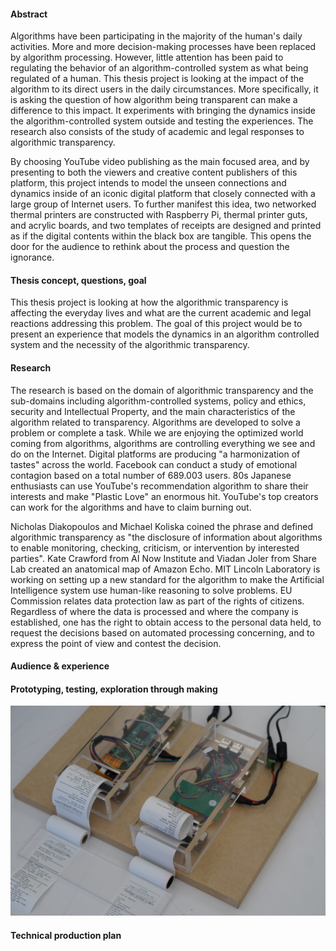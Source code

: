 #### Abstract
Algorithms have been participating in the majority of the human's daily activities. More and more decision-making processes have been replaced by algorithm processing. However, little attention has been paid to regulating the behavior of an algorithm-controlled system as what being regulated of a human. This thesis project is looking at the impact of the algorithm to its direct users in the daily circumstances. More specifically, it is asking the question of how algorithm being transparent can make a difference to this impact. It experiments with bringing the dynamics inside the algorithm-controlled system outside and testing the experiences. The research also consists of the study of academic and legal responses to algorithmic transparency.

By choosing YouTube video publishing as the main focused area, and by presenting to both the viewers and creative content publishers of this platform, this project intends to model the unseen connections and dynamics inside of an iconic digital platform that closely connected with a large group of Internet users. To further manifest this idea, two networked thermal printers are constructed with Raspberry Pi, thermal printer guts, and acrylic boards, and two templates of receipts are designed and printed as if the digital contents within the black box are tangible. This opens the door for the audience to rethink about the process and question the ignorance.

#### Thesis concept, questions, goal
This thesis project is looking at how the algorithmic transparency is affecting the everyday lives and what are the current academic and legal reactions addressing this problem. The goal of this project would be to present an experience that models the dynamics in an algorithm controlled system and the necessity of the algorithmic transparency.

#### Research
The research is based on the domain of algorithmic transparency and the sub-domains including algorithm-controlled systems, policy and ethics, security and Intellectual Property, and the main characteristics of the algorithm related to transparency. Algorithms are developed to solve a problem or complete a task. While we are enjoying the optimized world coming from algorithms, algorithms are controlling everything we see and do on the Internet. Digital platforms are producing "a harmonization of tastes" across the world. Facebook can conduct a study of emotional contagion based on a total number of 689.003 users. 80s Japanese enthusiasts can use YouTube's recommendation algorithm to share their interests and make "Plastic Love" an enormous hit. YouTube's top creators can work for the algorithms and have to claim burning out. 

Nicholas Diakopoulos and Michael Koliska coined the phrase and defined algorithmic transparency as "the disclosure of information about algorithms to enable monitoring, checking, criticism, or intervention by interested parties". Kate Crawford from AI Now Institute and Viadan Joler from Share Lab created an anatomical map of Amazon Echo. MIT Lincoln Laboratory is working on setting up a new standard for the algorithm to make the Artificial Intelligence system use human-like reasoning to solve problems. EU Commission relates data protection law as part of the rights of citizens. Regardless of where the data is processed and where the company is established, one has the right to obtain access to the personal data held, to request the decisions based on automated processing concerning, and to express the point of view and contest the decision. 

#### Audience & experience


#### Prototyping, testing, exploration through making
![alt text](Assets/DSC04933.JPG "Networked printer")

#### Technical production plan